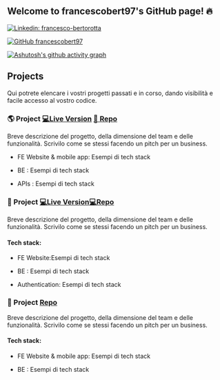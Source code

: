 ## Welcome to francescobert97's GitHub page! 🔥 

 



 

[![Linkedin: francesco-bertorotta](https://img.shields.io/badge/-francescoBertorotta-blue?style=flat-square&logo=Linkedin&logoColor=white&link=https://www.linkedin.com/in/francesco-bertorotta/)](https://www.linkedin.com/in/francesco-bertorotta/) 

[![GitHub francescobert97](https://img.shields.io/github/followers/francescobert97?label=follow&style=social)](https://github.com/francescobert97) 

 

[![Ashutosh's github activity graph](https://github-readme-activity-graph.cyclic.app/graph?username=francescobert97&theme=github-compact)](https://github.com/ashutosh00710/github-readme-activity-graph) 

## Projects 

 

Qui potrete elencare i vostri progetti passati e in corso, dando visibilità e facile accesso al vostro codice. 

 

### 🌎 Project  [💻Live Version](<!-- Inserisci qui il link alla versione deployata-->) [📄 Repo](https://github.com/francescobert97/pokemon-react-app) 

Breve descrizione del progetto, della dimensione del team e delle funzionalità. Scrivilo come se stessi facendo un pitch per un business. 

 

- FE Website & mobile app: Esempi di tech stack 

- BE : Esempi di tech stack 

- APIs : Esempi di tech stack 

 

### 🍴 Project  [💻Live Version](https://francescobert97.github.io/)[💻Repo ](https://github.com/francescobert97/francescobert97.github.io) 

Breve descrizione del progetto, della dimensione del team e delle funzionalità. Scrivilo come se stessi facendo un pitch per un business. 

 

#### Tech stack: 

- FE Website:Esempi di tech stack 

- BE : Esempi di tech stack 

- Authentication: Esempi di tech stack 

 

### 💸 Project  [Repo ](https://github.com/francescobert97/f-stream)  

Breve descrizione del progetto, della dimensione del team e delle funzionalità. Scrivilo come se stessi facendo un pitch per un business. 

 

#### Tech stack: 

- FE Website & mobile app: Esempi di tech stack 

- BE : Esempi di tech stack 

 

<!-- 

**DeveloperWayIT/DeveloperWayIT** is a ✨ _special_ ✨ repository because its `README.md` (this file) appears on your GitHub profile. 

 

Here are some ideas to get you started: 

 

- 🔭 I’m currently working on ... 

- 🌱 I’m currently learning ... 

- 👯 I’m looking to collaborate on ... 

- 🤔 I’m looking for help with ... 

- 💬 Ask me about ... 

- 📫 How to reach me: ... 

- 😄 Pronouns: ... 

- ⚡ Fun fact: ... 

--> 

 

 

